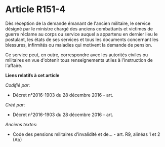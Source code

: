 # Article R151-4

Dès réception de la demande émanant de l'ancien militaire, le service désigné par le ministre chargé des anciens combattants
et victimes de guerre réclame au corps ou service auquel a appartenu en dernier lieu le postulant, les états de ses services
et tous les documents concernant les blessures, infirmités ou maladies qui motivent la demande de pension.

Ce service peut, en outre, correspondre avec les autorités civiles ou militaires en vue d'obtenir tous renseignements utiles
à l'instruction de l'affaire.

**Liens relatifs à cet article**

_Codifié par_:

  - Décret n°2016-1903 du 28 décembre 2016 - art.

_Créé par_:

  - Décret n°2016-1903 du 28 décembre 2016 - art.

_Anciens textes_:

  - Code des pensions militaires d'invalidité et de... - art. R9, alinéas 1 et 2 (Ab)
